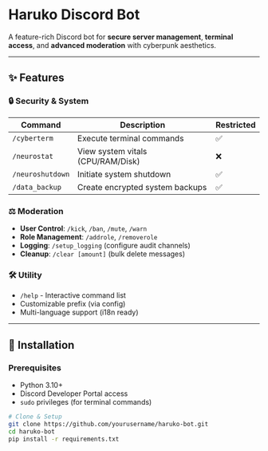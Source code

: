 # Haruko Discord Bot  

A feature-rich Discord bot for **secure server management**, **terminal access**, and **advanced moderation** with cyberpunk aesthetics.

---

## ✨ Features

### 🔒 **Security & System**
| Command           | Description                          | Restricted |
|-------------------|--------------------------------------|------------|
| `/cyberterm`      | Execute terminal commands            | ✅         |
| `/neurostat`      | View system vitals (CPU/RAM/Disk)    | ❌         |
| `/neuroshutdown`  | Initiate system shutdown             | ✅         |
| `/data_backup`    | Create encrypted system backups      | ✅         |

### ⚖️ **Moderation**
- **User Control**: `/kick`, `/ban`, `/mute`, `/warn`
- **Role Management**: `/addrole`, `/removerole`
- **Logging**: `/setup_logging` (configure audit channels)
- **Cleanup**: `/clear [amount]` (bulk delete messages)

### 🛠️ **Utility**
- `/help` - Interactive command list
- Customizable prefix (via config)
- Multi-language support (i18n ready)

---

## 🚀 Installation

### Prerequisites
- Python 3.10+
- Discord Developer Portal access
- `sudo` privileges (for terminal commands)

```bash
# Clone & Setup
git clone https://github.com/yourusername/haruko-bot.git
cd haruko-bot
pip install -r requirements.txt
